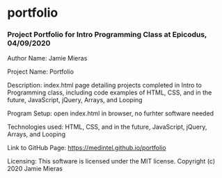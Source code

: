 # portfolio

### Project Portfolio for Intro Programming Class at Epicodus, 04/09/2020

Author Name: Jamie Mieras

Project Name: Portfolio

Description: index.html page detailing projects completed in Intro to Programming class, including code examples of HTML, CSS, and in the future, JavaScript, jQuery, Arrays, and Looping

Program Setup: open index.html in browser, no furhter software needed

Technologies used: HTML, CSS, and in the future, JavaScript, jQuery, Arrays, and Looping

Link to GitHub Page: https://medintel.github.io/portfolio

Licensing: This software is licensed under the MIT license. 
Copyright (c) 2020 Jamie Mieras 